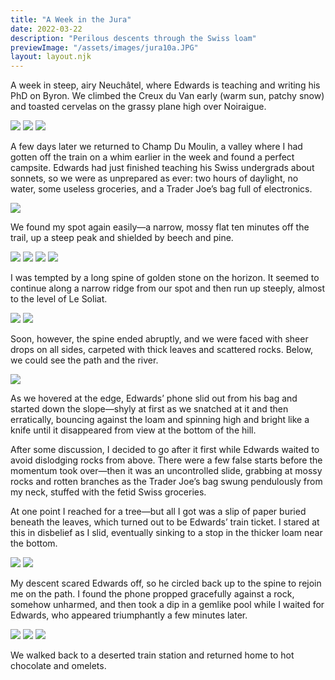 ```yaml
---
title: "A Week in the Jura"
date: 2022-03-22
description: "Perilous descents through the Swiss loam"
previewImage: "/assets/images/jura10a.JPG"
layout: layout.njk
---
```

A week in steep, airy Neuchâtel, where Edwards is teaching and writing his PhD on Byron. We climbed the Creux du Van early (warm sun, patchy snow) and toasted cervelas on the grassy plane high over Noiraigue.

![](/assets/images/jura1.JPG)
![](/assets/images/jura2.JPG)
![](/assets/images/jura3.JPG)

A few days later we returned to Champ Du Moulin, a valley where I had gotten off the train on a whim earlier in the week and found a perfect campsite. Edwards had just finished teaching his Swiss undergrads about sonnets, so we were as unprepared as ever: two hours of daylight, no water, some useless groceries, and a Trader Joe’s bag full of electronics.

![](/assets/images/jura4.JPG)

We found my spot again easily—a narrow, mossy flat ten minutes off the trail, up a steep peak and shielded by beech and pine.

![](/assets/images/jura5.JPG)
![](/assets/images/jura6.JPG)
![](/assets/images/jura7.JPG)
![](/assets/images/jura8.JPG)

I was tempted by a long spine of golden stone on the horizon. It seemed to continue along a narrow ridge from our spot and then run up steeply, almost to the level of Le Soliat.

![](/assets/images/jura9.JPG)
![](/assets/images/jura10.JPG)

Soon, however, the spine ended abruptly, and we were faced with sheer drops on all sides, carpeted with thick leaves and scattered rocks. Below, we could see the path and the river.

![](/assets/images/jura10a.JPG)

As we hovered at the edge, Edwards’ phone slid out from his bag and started down the slope—shyly at first as we snatched at it and then erratically, bouncing against the loam and spinning high and bright like a knife until it disappeared from view at the bottom of the hill.

After some discussion, I decided to go after it first while Edwards waited to avoid dislodging rocks from above. There were a few false starts before the momentum took over—then it was an uncontrolled slide, grabbing at mossy rocks and rotten branches as the Trader Joe’s bag swung pendulously from my neck, stuffed with the fetid Swiss groceries.

At one point I reached for a tree—but all I got was a slip of paper buried beneath the leaves, which turned out to be Edwards’ train ticket. I stared at this in disbelief as I slid, eventually sinking to a stop in the thicker loam near the bottom.

![](/assets/images/jura11.JPG)
![](/assets/images/juraphone.JPG)

My descent scared Edwards off, so he circled back up to the spine to rejoin me on the path. I found the phone propped gracefully against a rock, somehow unharmed, and then took a dip in a gemlike pool while I waited for Edwards, who appeared triumphantly a few minutes later.

![](/assets/images/jura12.JPG)
![](/assets/images/jura13.JPG)
![](/assets/images/jura14.JPG)

We walked back to a deserted train station and returned home to hot chocolate and omelets.


